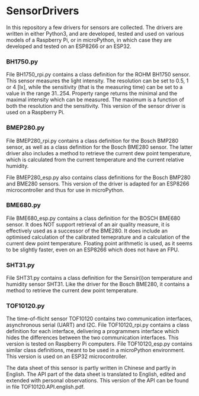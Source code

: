 # SensorDrivers

In this repository a few drivers for sensors are collected. The drivers are written in either Python3, and are developed, tested and used on various models of a Raspberry Pi, or in microPython, in which case they are developed and tested on an ESP8266 or an ESP32.

### BH1750.py

File BH1750_rpi.py contains a class definition for the ROHM BH1750 sensor. This sensor measures the light intensity. The resolution can be set to 0.5, 1 or 4 [lx], while the sensitivity (that is the measuring time) can be set to a value in the range 31..254. Property range returns the minimal and the maximal intensity which can be measured. The maximum is a function of both the resolution and the sensitivity. This version of the sensor driver is used on a Raspberry Pi.

### BMEP280.py

File BMEP280_rpi.py contains a class definition for the Bosch BMP280 sensor, as well as a class definition for the Bosch BME280 sensor. The latter driver also includes a method to retrieve the current dew point temperature, which is calculated from the current temperature and the current relative humidity.

File BMEP280_esp.py also contains class definitions for the Bosch BMP280 and BME280 sensors. This version of the driver is adapted for an ESP8266 microcontroller and thus for use in microPython.

### BME680.py

File BME680_esp.py contains a class definition for the BOSCH BME680 sensor. It does NOT support retrieval of an air quality measure, it is effectively used as a successor of the BME280. It does include an optimised calculation of the calibrated temeprature and a calculation of the current dew point temperature. Floating point arithmetic is used, as it seems to be slightly faster, even on an ESP8266 which does not have an FPU.

### SHT31.py

File SHT31.py contains a class definition for the Sensir(i)on temperature and humidity sensor SHT31. Like the driver for the Bosch BME280, it contains a method to retrieve the current dew point temperature.

### TOF10120.py

The time-of-flicht sensor TOF10120 contains two communication interfaces, asynchronous serial (UART) and I2C. File TOF10120_rpi.py contains a class definition for each interface, delivering a programmers interface which hides the differences between the two communication interfaces. This version is tested on Raspberry Pi computers. File TOF10120_esp.py contains similar class definitions, meant to be used in a microPython environment. This version is used on an ESP32 microcontroller.

The data sheet of this sensor is partly written in Chinese and partly in English. The API part of the data sheet is translated to English, edited and extended with personal observations. This version of the API can be found in file TOF10120.API.english.pdf.
